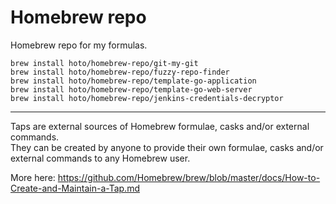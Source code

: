 # Homebrew repo

Homebrew repo for my formulas.

    brew install hoto/homebrew-repo/git-my-git
    brew install hoto/homebrew-repo/fuzzy-repo-finder
    brew install hoto/homebrew-repo/template-go-application
    brew install hoto/homebrew-repo/template-go-web-server
    brew install hoto/homebrew-repo/jenkins-credentials-decryptor
    
---

Taps are external sources of Homebrew formulae, casks and/or external commands.  
They can be created by anyone to provide their own formulae, casks and/or external commands to any Homebrew user.

More here: https://github.com/Homebrew/brew/blob/master/docs/How-to-Create-and-Maintain-a-Tap.md
